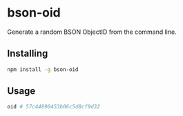 # bson-oid

Generate a random BSON ObjectID from the command line.

## Installing

```bash
npm install -g bson-oid
```

## Usage

```bash
oid # 57c44890453b06c5d8cf9d32
```
